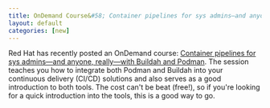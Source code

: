 ```yaml
---
title: OnDemand Course&#58; Container pipelines for sys admins—and anyone, really—with Buildah and Podman 
layout: default
categories: [new]
---
```


Red Hat has recently posted an OnDemand course: [Container pipelines for sys admins—and anyone, really—with Buildah and Podman](https://www.redhat.com/en/events/webinar/container-pipelines-sys-admins-and-anyone-really-buildah-and-podman?sc_cid=701f2000000txokAAA&utm_source=bambu&utm_medium=social&utm_campaign=abm). The session teaches you how to integrate both Podman and Buildah into your continuous delivery (CI/CD) solutions and also serves as a good introduction to both tools.  The cost can't be beat (free!), so if you're looking for a quick introduction into the tools, this is a good way to go.
